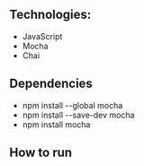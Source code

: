 ## Technologies:
- JavaScript
- Mocha
- Chai

## Dependencies 

- npm install --global mocha
- npm install --save-dev mocha
- npm install mocha

## How to run

